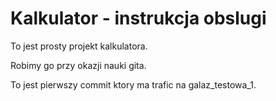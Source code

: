 # Kalkulator - instrukcja obslugi

To jest prosty projekt kalkulatora.

Robimy go przy okazji nauki gita.

To jest pierwszy commit ktory ma trafic na galaz_testowa_1.